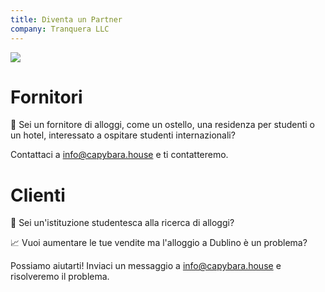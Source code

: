 ```yaml
---
title: Diventa un Partner
company: Tranquera LLC
---
```


![](/images/dublin.jpg)

# Fornitori

🏬 Sei un fornitore di alloggi, come un ostello, una residenza per studenti o un hotel, interessato a ospitare studenti internazionali?

Contattaci a info@capybara.house e ti contatteremo.

# Clienti

🏫 Sei un'istituzione studentesca alla ricerca di alloggi?

📈 Vuoi aumentare le tue vendite ma l'alloggio a Dublino è un problema?

Possiamo aiutarti! Inviaci un messaggio a info@capybara.house e risolveremo il problema.
